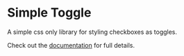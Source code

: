 # Simple Toggle

A simple css only library for styling checkboxes as toggles.

Check out the [documentation](https://vigoren.github.io/simple-web-utilities/docs/simple-toggle/) for full details.
